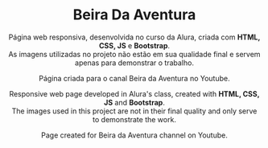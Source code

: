 <h1 align="center">Beira Da Aventura</h1>
<p align="center">Página web responsiva, desenvolvida no curso da Alura, criada com <strong>HTML, CSS, JS</strong> e <strong>Bootstrap</strong>.<br>
As imagens utilizadas no projeto não estão em sua qualidade final e servem apenas para demonstrar o trabalho.<br>
<p align="center">Página criada para o canal Beira da Aventura no Youtube.
<br>
<p align="center">Responsive web page developed in Alura's class, created with <strong>HTML, CSS, JS</strong> and <strong>Bootstrap</strong>.<br>
The images used in this project are not in their final quality and only serve to demonstrate the work.
<p align="center">Page created for Beira da Aventura channel on Youtube.
